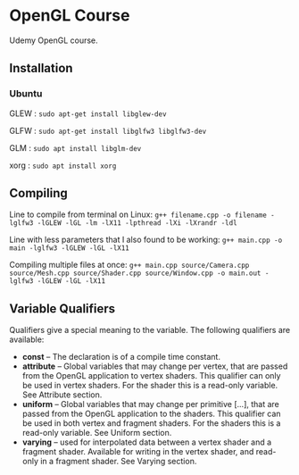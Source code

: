 # OpenGL Course

Udemy OpenGL course.

## Installation

### Ubuntu

GLEW : `sudo apt-get install libglew-dev`

GLFW : `sudo apt-get install libglfw3 libglfw3-dev`

GLM : `sudo apt install libglm-dev`

xorg : `sudo apt install xorg`

## Compiling

Line to compile from terminal on Linux: `g++ filename.cpp -o filename -lglfw3 -lGLEW -lGL -lm -lX11 -lpthread -lXi -lXrandr -ldl`

Line with less parameters that I also found to be working: `g++ main.cpp -o main -lglfw3 -lGLEW -lGL -lX11`

Compiling multiple files at once: `g++ main.cpp source/Camera.cpp source/Mesh.cpp source/Shader.cpp source/Window.cpp -o main.out -lglfw3 -lGLEW -lGL -lX11`

## Variable Qualifiers

Qualifiers give a special meaning to the variable. The following qualifiers are available:

* **const** – The declaration is of a compile time constant.
* **attribute** – Global variables that may change per vertex, that are passed from the OpenGL application to vertex shaders. This qualifier can only be used in vertex shaders. For the shader this is a read-only variable. See Attribute section.
* **uniform** – Global variables that may change per primitive [...], that are passed from the OpenGL application to the shaders. This qualifier can be used in both vertex and fragment shaders. For the shaders this is a read-only variable. See Uniform section.
* **varying** – used for interpolated data between a vertex shader and a fragment shader. Available for writing in the vertex shader, and read-only in a fragment shader. See Varying section.